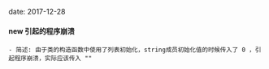 


date: 2017-12-28

#### new 引起的程序崩溃

	- 简述: 由于类的构造函数中使用了列表初始化，string成员初始化值的时候传入了 0 ，引起程序崩溃，实际应该传入 ""
